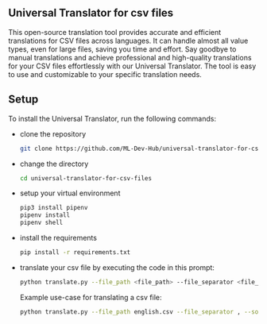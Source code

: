 
## Universal Translator for csv files

This open-source translation tool provides accurate and efficient translations for CSV files across languages. It can handle almost all value types, even for large files, saving you time and effort. Say goodbye to manual translations and achieve professional and high-quality translations for your CSV files effortlessly with our Universal Translator. The tool is easy to use and customizable to your specific translation needs.


## Setup
To install the Universal Translator, run the following commands:

- clone the repository
	```bash
	git clone https://github.com/ML-Dev-Hub/universal-translator-for-csv-files.git
	```
- change the directory
	```bash
	cd universal-translator-for-csv-files
	```
- setup your virtual environment
 	```bash
	pip3 install pipenv
	pipenv install
	pipenv shell
	```
	
- install the requirements 
	```bash
	pip install -r requirements.txt
	```

- translate your csv file by executing the code in this prompt:
	```bash
	python translate.py --file_path <file_path> --file_separator <file_seperator> --source_language <source_language> --target_language <target_language>
	```
	Example use-case for translating a csv file:
	```bash
	python translate.py --file_path english.csv --file_separator , --source_language ur --target_language en
	```
     
